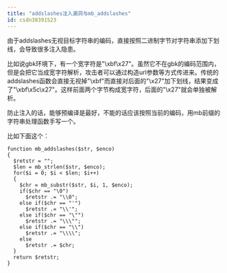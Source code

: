 ```yaml
---
title: "addslashes注入漏洞与mb_addslashes"
id: csdn38391523
---
```


由于addslashes无视目标字符串的编码，直接按照二进制字节对字符串添加下划线，会导致很多注入隐患。

比如说gbk环境下，有一个宽字符是"\xbf\x27"。虽然它不在gbk的编码范围内，但是会把它当成宽字符解析，攻击者可以通过构造url参数等方式传进来。传统的addslashes函数会直接无视掉"\xbf"而直接对后面的"\x27"加下划线，结果变成了"\xbf\x5c\x27"。这样前面两个字节构成宽字符，后面的"\x27"就会单独被解析。

防止注入的话，能够预编译是最好，不能的话应该按照当前的编码，用mb前缀的字符串处理函数手写一个。

比如下面这个：

```
function mb_addslashes($str, $enco)
{
  $retstr = "";
  $len = mb_strlen($str, $enco);
  for($i = 0; $i < $len; $i++)
  {
    $chr = mb_substr($str, $i, 1, $enco);
    if($chr == "\0")
      $retstr .= "\\0";
    else if($chr == "'")
      $retstr .= "\\'";
    else if($chr == "\"")
      $retstr .= "\\\"";
    else if($chr == "\\")
      $retstr .= "\\\\";
    else 
      $retstr .= $chr;
  }
  return $retstr;
}
```